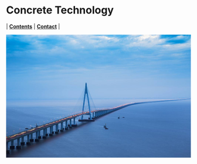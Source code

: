 # Concrete Technology

| **[Contents](Contents/Content.md)** | **[Contact](Contents/Contact.md)** |  

![Bridge](Contents/Images/1Bridge.jpg)
